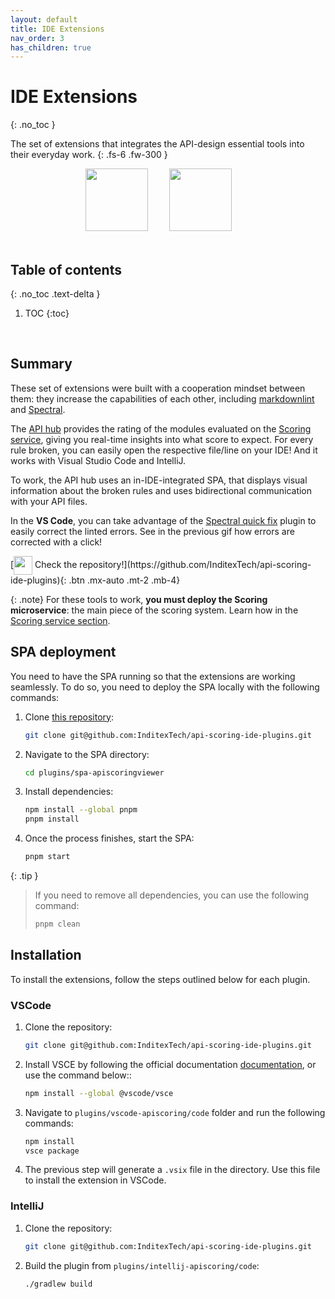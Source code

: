 ```yaml
---
layout: default
title: IDE Extensions
nav_order: 3
has_children: true
---
```

<!--
SPDX-FileCopyrightText: 2023 Industria de Diseño Textil S.A. INDITEX

SPDX-License-Identifier: Apache-2.0
-->

# IDE Extensions
{: .no_toc }

The set of extensions that integrates the API-design essential tools into their everyday work.
{: .fs-6 .fw-300 }

<div align="center">
    <img src="../quick.svg" width="100px" style="margin-right: 30px">
    <img src="../api-hub-logo.svg" width="100px" style="margin-right: 30px">
</div>

<br>

## Table of contents
{: .no_toc .text-delta }

1. TOC
{:toc}

<br>

## Summary

These set of extensions were built with a cooperation mindset between them: they increase the capabilities of each other, including [markdownlint](https://marketplace.visualstudio.com/items?itemName=DavidAnson.vscode-markdownlint) and [Spectral](https://marketplace.visualstudio.com/items?itemName=stoplight.spectral).

The [API hub](#api-hub) provides the rating of the modules evaluated on the [Scoring service](../../scoring-system/microservice/), giving you real-time insights into what score to expect. For every rule broken, you can easily open the respective file/line on your IDE! And it works with Visual Studio Code and IntelliJ.

To work, the API hub uses an in-IDE-integrated SPA, that displays visual information about the broken rules and uses bidirectional communication with your API files.

In the **VS Code**, you can take advantage of the [Spectral quick fix](#spectral-quick-fix) plugin to easily correct the linted errors. See in the previous gif how errors are corrected with a click!

<span class= "d-flex mt-5">
  [<img src="../../github-logo-gradient.png" width="30px" style="vertical-align: middle;"> Check the repository!](https://github.com/InditexTech/api-scoring-ide-plugins){: .btn .mx-auto  .mt-2 .mb-4}
</span>

{: .note}
For these tools to work, **you must deploy the Scoring microservice**: the main piece of the scoring system. Learn how in the [Scoring service section](../../scoring-system/microservice/).

## SPA deployment

You need to have the SPA running so that the extensions are working seamlessly. To do so, you need to deploy the SPA locally with the following commands:

1. Clone [this repository](https://github.com/InditexTech/api-scoring-ide-plugins):

    ```bash
    git clone git@github.com:InditexTech/api-scoring-ide-plugins.git
    ```


2. Navigate to the SPA directory:

    ```bash
    cd plugins/spa-apiscoringviewer
    ```


3. Install dependencies:

    ```bash
    npm install --global pnpm
    pnpm install
    ```


4. Once the process finishes, start the SPA:

    ```bash
    pnpm start
    ```

{: .tip }
> If you need to remove all dependencies, you can use the following command:
>
> ```bash
> pnpm clean
> ```

## Installation

To install the extensions, follow the steps outlined below for each plugin.

### VSCode

1. Clone the repository:

    ```bash
    git clone git@github.com:InditexTech/api-scoring-ide-plugins.git
    ```

2. Install VSCE by following the official documentation [documentation](https://www.npmjs.com/package/@vscode/vsce), or use the command below::

    ```bash
    npm install --global @vscode/vsce
    ```

3. Navigate to `plugins/vscode-apiscoring/code` folder and run the following commands:

    ```bash
    npm install
    vsce package
    ```

4. The previous step will generate a `.vsix` file in the directory. Use this file to install the extension in VSCode.

    
### IntelliJ

1. Clone the repository:

    ```bash
    git clone git@github.com:InditexTech/api-scoring-ide-plugins.git
    ```

2. Build the plugin from `plugins/intellij-apiscoring/code`:

    ```bash
    ./gradlew build
    ```